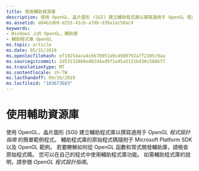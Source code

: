 ```yaml
---
title: 使用輔助資源庫
description: 使用 OpenGL、晶片圖形 (SGI) 建立輔助程式庫以撰寫適用于 OpenGL 程式設計指南的簡單範例程式。
ms.assetid: a04b2db9-d253-41cb-a7db-d39a1ac50ac9
keywords:
- Windows 上的 OpenGL、輔助庫
- 輔助程式庫 OpenGL
ms.topic: article
ms.date: 05/31/2018
ms.openlocfilehash: ef19254aca4c6678951a9c49d0792a7f2105c9aa
ms.sourcegitcommit: 2d531328b6ed82d4ad971a45a5131b430c5866f7
ms.translationtype: MT
ms.contentlocale: zh-TW
ms.lasthandoff: 09/16/2019
ms.locfileid: "103673683"
---
```

# <a name="using-the-auxiliary-library"></a>使用輔助資源庫

使用 OpenGL、晶片圖形 (SGI) 建立輔助程式庫以撰寫適用于 *OpenGL 程式設計指南* 的簡單範例程式。 輔助程式庫的原始程式碼隨附于 Microsoft Platform SDK 以及 OpenGL 範例。 若要瞭解如何從 OpenGL 函數和常式開發輔助庫，請檢查原始程式碼。 您可以在自己的程式中使用輔助程式庫功能。 如需輔助程式庫的說明，請參閱 *OpenGL 程式設計指南*。

 

 





